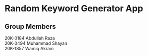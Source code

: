 # Random Keyword Generator App

## Group Members
20K-0184 Abdullah Raza<br>
20K-0494 Muhammad Shayan<br>
20K-1857 Wamiq Akram
